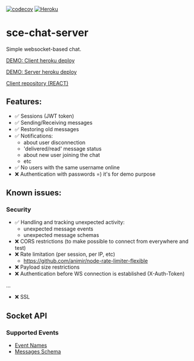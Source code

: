 [![codecov](https://codecov.io/gh/mr-parus/sce-chat-server/branch/master/graph/badge.svg?token=R90VRBWZPF)](https://codecov.io/gh/mr-parus/sce-chat-server)
[![Heroku](https://heroku-badge.herokuapp.com/?app=sce-chat)](https://sce-chat.herokuapp.com/)

# sce-chat-server
Simple websocket-based chat.

[DEMO: Client heroku deploy](https://sce-chat.herokuapp.com/)

[DEMO: Server heroku deploy](https://sce-chat.herokuapp.com/)

[Client repository (REACT)](https://github.com/mr-parus/sce-chat-client)


## Features:
* ✅ Sessions (JWT token)
* ✅ Sending/Receiving messages
* ✅ Restoring old messages
* ✅ Notifications:
    * about user disconnection
    * 'delivered/read' message status
    * about new user joining the chat
    * etc
* ✅ No users with the same username online
* ❌ Authentication with passwords =) it's for demo purpose

## Known issues:
### Security
* ✅ Handling and tracking unexpected activity:
    * unexpected message events
    * unexpected message schemas
* ❌ CORS restrictions (to make possible to connect from everywhere and test) 
* ❌ Rate limitation (per session, per IP, etc)
    * https://github.com/animir/node-rate-limiter-flexible
* ❌ Payload size restrictions
* ❌ Authentication before WS connection is established (X-Auth-Token)

...
* ❌ SSL

## Socket API
### Supported Events
* [Event Names](src/api/modules/common/types/SocketEventName.ts)
* [Messages Schema](src/api/modules/common/types/SocketEvent.ts)
